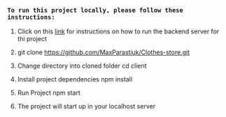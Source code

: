 ### `To run this project locally, please follow these instructions:`

1. Click on this [link](https://github.com/scandiweb/junior-react-endpoint) for instructions on how to run the backend server for thi project 

2. git clone https://github.com/MaxParastiuk/Clothes-store.git

3. Change directory into cloned folder cd client

4. Install project dependencies npm install

5. Run Project npm start

6. The project will start up in your localhost server
